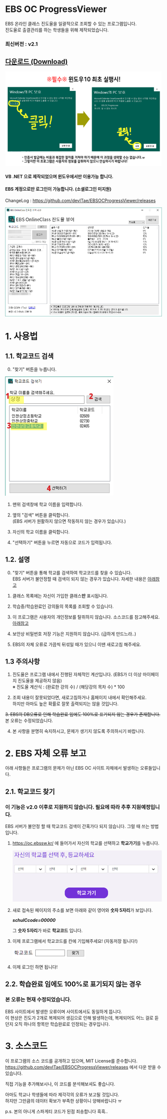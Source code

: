 # EBS OC ProgressViewer
EBS 온라인 클래스 진도율을 일괄적으로 조회할 수 있는 프로그램입니다.  
진도율로 출결관리를 하는 학생들을 위해 제작되었습니다.  

### 최신버전 : v2.1

## [다운로드 (Download)](https://github.com/devITae/EBSOCProgressViewer/releases/download/2.1/EBSOCPro2.1.exe)
![최초 실행시](./img/first_notice.png)
#### VB .NET 으로 제작되었으며 윈도우에서만 이용가능 합니다.
#### EBS 계정으로만 로그인이 가능합니다. (소셜로그인 미지원)

ChangeLog : https://github.com/devITae/EBSOCProgressViewer/releases  


![메인 스크린샷](./img/screenshot2.png)

# 1. 사용법
## 1.1. 학교코드 검색
0. "찾기" 버튼을 누릅니다.

![설명](./img/search_cap.png)

1. 맨위 검색창에 학교 이름을 입력합니다.

2. 옆의 "검색" 버튼을 클릭합니다.  
(EBS 서버가 원활하지 않으면 작동하지 않는 경우가 있습니다.)  

3. 자신의 학교 이름을 클릭합니다.

4. "선택하기" 버튼을 누르면 자동으로 코드가 입력됩니다.

## 1.2. 설명

0. "찾기" 버튼을 통해 학교를 검색하여 학교코드를 찾을 수 있습니다.  
EBS 서버가 불안정할 때 검색이 되지 않는 경우가 있습니다. 자세한 내용은 [아래참고](#22-100-이지만-표시가-되는-경우)

1. 클래스 목록에는 자신이 가입한 클래스**만** 표시됩니다.

2. 학습중/학습완료인 강의들의 목록를 조회할 수 있습니다.

3. 이 프로그램은 사용자의 개인정보를 탈취하지 않습니다. 소스코드를 참고해주세요. [아래참고](#3-소스코드)

4. 보안상 비밀번호 저장 기능은 지원하지 않습니다. (급하게 만드느라..)

5. EBS의 자체 오류로 가끔씩 뒤섞일 때가 있으니 이땐 새로고침 해주세요.

## 1.3 주의사항

1. 진도율은 프로그램 내에서 진행된 자체적인 계산입니다. (EBS가 더 이상 마이페이지 진도율을 제공하지 않음)  
※ 진도율 계산식 : (완료한 강의 수) / (해당강의 목차 수) * 100

2. 조회 내용이 잘못되었다면, 새로고침하거나 홈페이지 내에서 확인해주세요.  
하지만 아마도 높은 확률로 잘못 출력되지는 않을 것입니다.

~~3. EBS의 DB오류로 인해 학습완료 임에도 100%로 표기되지 않는 경우가 존재합니다.~~
본 오류는 수정되었습니다.

4. 본 사항을 분명히 숙지하시고, 문제가 생기지 않도록 주의하시기 바랍니다.

# 2. EBS 자체 오류 보고
아래 사항들은 프로그램의 문제가 아닌 EBS OC 사이트 자체에서 발생하는 오류들입니다.

## 2.1. 학교코드 찾기
### 이 기능은 v2.0 이후로 지원하지 않습니다. 필요에 따라 추후 지원예정입니다.
EBS 서버가 불안정 할 때 학교코드 검색이 간혹가다 되지 않습니다. 그럴 때 쓰는 방법입니다.

1. <a href="https://oc.ebssw.kr/" target="_blank">https://oc.ebssw.kr/</a> 에 들어가서 자신의 학교를 선택하고 **학교가기**를 누릅니다.

	![학교 선택](./img/selectSch.PNG)

2. 새로 접속된 페이지의 주소를 보면 아래와 같이 영어와 **숫자 5자리**가 보입니다.

	***schulCcode=00000***

	그 **숫자 5자리**가 바로 **학교코드** 입니다.
3. 이제 프로그램에서 학교코드를 칸에 기입해주세요! (자동저장 됩니다!)

	![학교코드 칸](./img/schbox.PNG)
	
4. 이제 로그인 하면 됩니다!

## 2.2. 학습완료 임에도 100%로 표기되지 않는 경우
### 본 오류는 현재 수정되었습니다.
EBS 사이트에서 발생한 오류이며 사이트에서도 동일하게 뜹니다.  
이 현상은 진도가 2개로 복제되어 생김으로 인해 발생하는데, 복제되어도 어느 걸로 듣던지 오직 하나의 항목만 학습완료로 인정되는 경우입니다.  

# 3. 소스코드
이 프로그램의 소스 코드를 공개하고 있으며, MIT License를 준수합니다.  
https://github.com/devITae/EBSOCProgressViewer/releases 에서 다운 받을 수 있습니다.  

직접 기능을 추가해보시나, 이 코드를 분석해보셔도 좋습니다.  

아마도 학교나 학생들에 따라 제각각의 오류가 보고될 것입니다.  
하지만 그만큼의 데이터 확보가 부족한 상황이니 양해바랍니다 ㅠ  

p.s. 본의 아니게 스파게티 코드가 된점 죄송합니다 흑흑..
